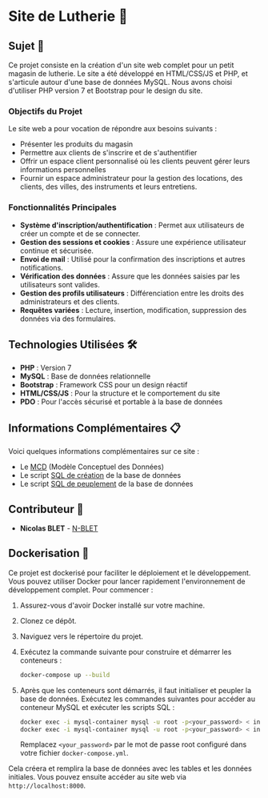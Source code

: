 # Site de Lutherie 🎻

## Sujet 🎯

Ce projet consiste en la création d'un site web complet pour un petit magasin de lutherie. Le site a été développé en HTML/CSS/JS et PHP, et s'articule autour d'une base de données MySQL. Nous avons choisi d'utiliser PHP version 7 et Bootstrap pour le design du site.

### Objectifs du Projet

Le site web a pour vocation de répondre aux besoins suivants :

- Présenter les produits du magasin
- Permettre aux clients de s'inscrire et de s'authentifier
- Offrir un espace client personnalisé où les clients peuvent gérer leurs informations personnelles
- Fournir un espace administrateur pour la gestion des locations, des clients, des villes, des instruments et leurs entretiens.

### Fonctionnalités Principales

- **Système d'inscription/authentification** : Permet aux utilisateurs de créer un compte et de se connecter.
- **Gestion des sessions et cookies** : Assure une expérience utilisateur continue et sécurisée.
- **Envoi de mail** : Utilisé pour la confirmation des inscriptions et autres notifications.
- **Vérification des données** : Assure que les données saisies par les utilisateurs sont valides.
- **Gestion des profils utilisateurs** : Différenciation entre les droits des administrateurs et des clients.
- **Requêtes variées** : Lecture, insertion, modification, suppression des données via des formulaires.

## Technologies Utilisées 🛠️

- **PHP** : Version 7
- **MySQL** : Base de données relationnelle
- **Bootstrap** : Framework CSS pour un design réactif
- **HTML/CSS/JS** : Pour la structure et le comportement du site
- **PDO** : Pour l'accès sécurisé et portable à la base de données

## Informations Complémentaires 📋

Voici quelques informations complémentaires sur ce site :

- Le [MCD](https://github.com/N-BLET/Site_ADC/blob/main/infos/MCD.pdf) (Modèle Conceptuel des Données)
- Le script [SQL de création](https://github.com/N-BLET/SITE_ADC/blob/main/infos/script_creation.sql) de la base de données
- Le script [SQL de peuplement](https://github.com/N-BLET/SITE_ADC/blob/main/infos/script_peuplement.sql) de la base de données

## Contributeur 👥
- **Nicolas BLET** - [N-BLET](https://github.com/N-BLET)

## Dockerisation 🐳

Ce projet est dockerisé pour faciliter le déploiement et le développement. Vous pouvez utiliser Docker pour lancer rapidement l'environnement de développement complet. Pour commencer :

1. Assurez-vous d'avoir Docker installé sur votre machine.
2. Clonez ce dépôt.
3. Naviguez vers le répertoire du projet.
4. Exécutez la commande suivante pour construire et démarrer les conteneurs :

   ```sh
   docker-compose up --build
   ```

5. Après que les conteneurs sont démarrés, il faut initialiser et peupler la base de données. Exécutez les commandes suivantes pour accéder au conteneur MySQL et exécuter les scripts SQL :

   ```sh
   docker exec -i mysql-container mysql -u root -p<your_password> < infos/script_creation.sql
   docker exec -i mysql-container mysql -u root -p<your_password> < infos/script_peuplement.sql
   ```

   Remplacez `<your_password>` par le mot de passe root configuré dans votre fichier `docker-compose.yml`.

Cela créera et remplira la base de données avec les tables et les données initiales. Vous pouvez ensuite accéder au site web via `http://localhost:8000`.
